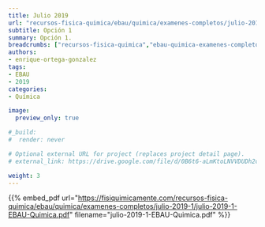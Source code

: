 ```yaml
---
title: Julio 2019
url: "recursos-fisica-quimica/ebau/quimica/examenes-completos/julio-2019-1"
subtitle: Opción 1
summary: Opción 1.
breadcrumbs: ["recursos-fisica-quimica","ebau-quimica-examenes-completos"]
authors:
- enrique-ortega-gonzalez
tags:
- EBAU
- 2019
categories:
- Química

image:
  preview_only: true

#_build:
#  render: never

# Optional external URL for project (replaces project detail page).
# external_link: https://drive.google.com/file/d/0B6t6-aLmKtoLNVVDUDh2c21IWEk/view

weight: 3
---
```


{{% embed_pdf url="https://fisiquimicamente.com/recursos-fisica-quimica/ebau/quimica/examenes-completos/julio-2019-1/julio-2019-1-EBAU-Quimica.pdf" filename="julio-2019-1-EBAU-Quimica.pdf" %}}